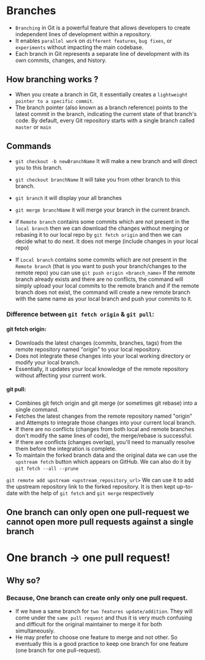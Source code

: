 # Branches

- `Branching` in Git is a powerful feature that allows developers to create independent lines of development within a repository.
- It enables `parallel work` on `different features`, `bug fixes`, or `experiments` without impacting the main codebase.
- Each branch in Git represents a separate line of development with its own commits, changes, and history.

## How branching works ?

- When you create a branch in Git, it essentially creates a `lightweight pointer to a specific commit`.
- The branch pointer (also known as a branch reference) points to the latest commit in the branch, indicating the current state of that branch's code. By default, every Git repository starts with a single branch called `master` or `main`

## Commands

- `git checkout -b newBranchName` It will make a new branch and will direct you to this branch.
- `git checkout branchName` It will take you from other branch to this branch.
- `git branch` it will display your all branches
- `git merge branchName` it will merge your branch in the current branch.

- if `Remote branch` contains some commits which are not present in the `local branch` then we can download the changes without merging or rebasing it to our local repo by `git fetch origin` and then we can decide what to do next. It does not merge (include changes in your local repo)
- If `Local branch` contains some commits which are not present in the `Remote branch` (that is you want to push your branch/changes to the remote repo) you can use `git push origin <branch_name>` If the remote branch already exists and there are no conflicts, the command will simply upload your local commits to the remote branch and if the remote branch does not exist, the command will create a new remote branch with the same name as your local branch and push your commits to it.
### Difference between `git fetch origin` & `git pull`:
#### git fetch origin:
- Downloads the latest changes (commits, branches, tags) from the remote repository named "origin" to your local repository.
- Does not integrate these changes into your local working directory or modify your local branch.
- Essentially, it updates your local knowledge of the remote repository without affecting your current work.
#### git pull:
- Combines git fetch origin and git merge (or sometimes git rebase) into a single command.
- Fetches the latest changes from the remote repository named "origin" and Attempts to integrate those changes into your current local branch.
- If there are no conflicts (changes from both local and remote branches don't modify the same lines of code), the merge/rebase is successful.
- If there are conflicts (changes overlap), you'll need to manually resolve them before the integration is complete.
- To maintain the forked branch data and the original data we can use the `upstream fetch` button which appears on GitHub. We can also do it by `git fetch --all --prune`

`git remote add upstream <upstream_repository_url>` We can use it to add the upstream repository link to the forked repository. It is then kept up-to-date with the help of `git fetch` and `git merge` respectively

## One branch can only open one pull-request we cannot open more pull requests against a single branch

# One branch -> one pull request!
## Why so?
### Because, One branch can create only only one pull request. 
- If we have a same branch for `two features update/addition`. They will come under the `same pull request` and thus it is very much confusing and difficult for the original maintainer to merge it for both simultaneously.
- He may prefer to choose one feature to merge and not other. So eventually this is a good practice to keep one branch for one feature (one branch for one pull-request).

